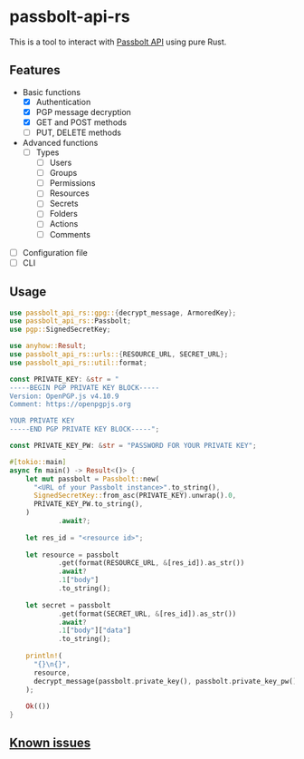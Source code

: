 # passbolt-api-rs

This is a tool to interact with [Passbolt API](https://help.passbolt.com/api) using pure Rust.

## Features
* Basic functions
  * [X] Authentication
  * [X] PGP message decryption
  * [X] GET and POST methods
  * [ ] PUT, DELETE methods
* Advanced functions
  * [ ] Types
    * [ ] Users
    * [ ] Groups
    * [ ] Permissions
    * [ ] Resources
    * [ ] Secrets
    * [ ] Folders
    * [ ] Actions
    * [ ] Comments
* [ ] Configuration file
* [ ] CLI

## Usage
```rust
use passbolt_api_rs::gpg::{decrypt_message, ArmoredKey};
use passbolt_api_rs::Passbolt;
use pgp::SignedSecretKey;

use anyhow::Result;
use passbolt_api_rs::urls::{RESOURCE_URL, SECRET_URL};
use passbolt_api_rs::util::format;

const PRIVATE_KEY: &str = "
-----BEGIN PGP PRIVATE KEY BLOCK-----
Version: OpenPGP.js v4.10.9
Comment: https://openpgpjs.org

YOUR PRIVATE KEY
-----END PGP PRIVATE KEY BLOCK-----";

const PRIVATE_KEY_PW: &str = "PASSWORD FOR YOUR PRIVATE KEY";

#[tokio::main]
async fn main() -> Result<()> {
    let mut passbolt = Passbolt::new(
      "<URL of your Passbolt instance>".to_string(),
      SignedSecretKey::from_asc(PRIVATE_KEY).unwrap().0,
      PRIVATE_KEY_PW.to_string(),
    )
            .await?;
  
    let res_id = "<resource id>";
  
    let resource = passbolt
            .get(format(RESOURCE_URL, &[res_id]).as_str())
            .await?
            .1["body"]
            .to_string();
  
    let secret = passbolt
            .get(format(SECRET_URL, &[res_id]).as_str())
            .await?
            .1["body"]["data"]
            .to_string();
  
    println!(
      "{}\n{}",
      resource,
      decrypt_message(passbolt.private_key(), passbolt.private_key_pw(), secret)?
    );
  
    Ok(())
}
```
## [Known issues](https://github.com/M0dEx/passbolt-api-rs/issues)